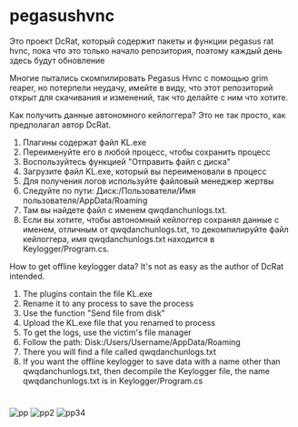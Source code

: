 # pegasushvnc

Это проект DcRat, который содержит пакеты и функции pegasus rat hvnc, пока что это только начало репозитория, поэтому каждый день здесь будут обновление 

Многие пытались скомпилировать Pegasus Hvnc с помощью grim reaper, но потерпели неудачу, имейте в виду, что этот репозиторий открыт для скачивания и изменений, так что делайте с ним что хотите.

Как получить данные автономного кейлоггера?
Это не так просто, как предполагал автор DcRat.
1) Плагины содержат файл KL.exe
2) Переименуйте его в любой процесс, чтобы сохранить процесс
3) Воспользуйтесь функцией "Отправить файл с диска"
4) Загрузите файл KL.exe, который вы переименовали в процесс
5) Для получения логов используйте файловый менеджер жертвы
6) Следуйте по пути: Диск:/Пользователи/Имя пользователя/AppData/Roaming
7) Там вы найдете файл с именем qwqdanchunlogs.txt.
8) Если вы хотите, чтобы автономный кейлоггер сохранял данные с именем, отличным от qwqdanchunlogs.txt, то декомпилируйте файл кейлоггера, имя qwqdanchunlogs.txt находится в Keylogger/Program.cs.

How to get offline keylogger data?
It's not as easy as the author of DcRat intended.
1) The plugins contain the file KL.exe
2) Rename it to any process to save the process
3) Use the function "Send file from disk"
4) Upload the KL.exe file that you renamed to process
5) To get the logs, use the victim's file manager
6) Follow the path: Disk:/Users/Username/AppData/Roaming
7) There you will find a file called qwqdanchunlogs.txt
8) If you want the offline keylogger to save data with a name other than qwqdanchunlogs.txt, then decompile the Keylogger file, the name qwqdanchunlogs.txt is in Keylogger/Program.cs
#

![pp](https://user-images.githubusercontent.com/108375436/187348983-eca1eb4a-d0ab-4e49-880d-b8823ee5db94.png)
![pp2](https://user-images.githubusercontent.com/108375436/187348986-9d04fd45-1bf5-4b3b-9653-c8dc2d8c238f.png)
![pp34](https://user-images.githubusercontent.com/108375436/187348988-90f58730-9f4d-41e9-8756-c48c3f037bca.png)



